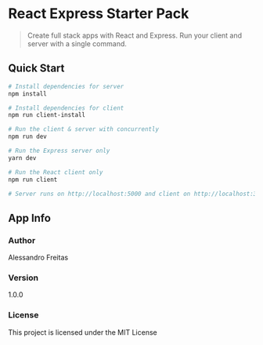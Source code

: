 # React Express Starter Pack

> Create full stack apps with React and Express. Run your client and server with a single command.

## Quick Start

``` bash
# Install dependencies for server
npm install

# Install dependencies for client
npm run client-install

# Run the client & server with concurrently
npm run dev

# Run the Express server only
yarn dev

# Run the React client only
npm run client

# Server runs on http://localhost:5000 and client on http://localhost:3000
```

## App Info

### Author

Alessandro Freitas

### Version

1.0.0

### License

This project is licensed under the MIT License
